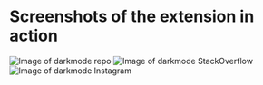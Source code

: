 # Screenshots of the extension in action
![Image of darkmode repo](https://i.imgur.com/xXHMDx7.png)
![Image of darkmode StackOverflow](https://i.imgur.com/oAscb78.png)
![Image of darkmode Instagram](https://i.imgur.com/ldaj5ua.jpg)
